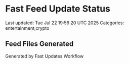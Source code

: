 # Fast Feed Update Status
Last updated: Tue Jul 22 19:56:20 UTC 2025
Categories: entertainment,crypto

## Feed Files Generated

Generated by Fast Updates Workflow
